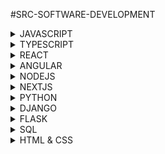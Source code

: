 #SRC-SOFTWARE-DEVELOPMENT

<details>
<summary> JAVASCRIPT </summary>

### [01-Linkedin-Learning Javascript Language](https://github.com/omeatai/src-AI-Software/blob/main/src/js/01-js-learning-js-lang.md)

### [02-Linkedin-Javascript Essential Training](https://github.com/omeatai/src-AI-Software/blob/main/src/js/02-js-ess-training.md)

</details>

<details>
<summary> TYPESCRIPT </summary>

</details>

<details>
<summary> REACT </summary>

### [01-React Essential Training](https://github.com/omeatai/src-AI-Software/blob/main/src/react/01-react-ess-training.md)

</details>

<details>
<summary> ANGULAR </summary>

</details>

<details>
<summary> NODEJS </summary>

### [01-Building APIs with Node and Express\*](https://github.com/omeatai/src-AI-Software/blob/main/src/node/01-Linkedin-APIs-with-Node-Express.md)

### [02-Node Essential Training\*](https://github.com/omeatai/src-AI-Software/blob/main/src/node/02-Node-Essential-Training.md)

### [03-Learning NPM - A Package Manager*](https://github.com/omeatai/src-AI-Software/blob/main/src/node/03-Learning_npm_package_manager.md)

### [04-Build Powerful Web Apps with Node*](https://github.com/omeatai/src-AI-Software/blob/main/src/node/04-Build_Powerful_Web_Apps_with_Node.md)

### [05-Building a Website with Node.js and Express.js*](https://github.com/omeatai/src-AI-Software/blob/main/src/node/05-Building_a_Website_with_Node_and_Express.md)

### [06-Advanced Express](https://github.com/omeatai/src-AI-Software/blob/main/src/node/06-Advanced_Express.md)

</details>

<details>
<summary> NEXTJS </summary>

</details>

<details>
<summary> PYTHON </summary>

### [01-LinkedIn - Python Object Oriented Training*](https://github.com/omeatai/src-AI-Software/blob/main/src/python/01-Python-Object-Oriented.md)

### [02-LinkedIn - Python Essential Training](https://github.com/omeatai/src-AI-Software/blob/main/src/python/02-Python-Essential-Training.md)

### [03-LinkedIn - Pandas Essential Training](https://github.com/omeatai/src-AI-Software/blob/main/src/python/03-Pandas-Essential-Training.md)

### [04-LinkedIn - Pandas Exercises](https://github.com/omeatai/src-AI-Software/blob/main/src/python/04-Pandas-Exercises.md)

### [05-LinkedIn - Level Up Python](https://github.com/omeatai/src-AI-Software/blob/main/src/python/05-Level-Up-Python.md)

### [20-Youtube - Dave Gray Python-Flask Training](https://github.com/omeatai/src-AI-Software/blob/main/src/python/20-Dave-Gray-Python-Flask.md)


</details>

<details>
<summary> DJANGO </summary>

### [01-LinkedIn - Django Essential Training*](https://github.com/omeatai/src-AI-Software/blob/main/src/django/01-LinkedIn-Django-Essential.md)

### [02-LinkedIn - Building a Personal Portfolio with Django*](https://github.com/omeatai/src-AI-Software/blob/main/src/django/02-LinkedIn-Django-Personal-Portfolio.md)

### [03-LinkedIn - Django Forms*](https://github.com/omeatai/src-AI-Software/blob/main/src/django/03-LinkedIn-Django-Forms.md)

### [04-Udemy - Django A-Z Build and Deploy Web Project*](https://github.com/omeatai/src-AI-Software/blob/main/src/django/04-Udemy-Django-A-Z.md)

### [05-LinkedIn-Building React and Django Apps](https://github.com/omeatai/src-AI-Software/blob/main/src/django/05-LinkedIn-Django-React-and-Django-apps.md)

### [06-LinkedIn-Restful-Web-APIs-With-Django*](https://github.com/omeatai/src-AI-Software/blob/main/src/django/06-LinkedIn-Restful-Web-APIs-With-Django.md)

### [07-Udemy-React-Django-Practical](https://github.com/omeatai/src-AI-Software/blob/main/src/django/07-Udemy-React-Django-Practical.md)

</details>

<details>
<summary> FLASK </summary>

</details>

<details>
<summary> SQL </summary>

### [01-LinkedIn - SQL Essential Training](https://github.com/omeatai/src-AI-Software/blob/main/src/sql/01_sql_essential_training.md)

</details>

<details>
<summary> HTML & CSS </summary>

### [01-Udemy - Complete Web & Mobile Designer: UI/UX, Figma](https://github.com/omeatai/src-AI-Software/blob/main/src/html_css/01-complete-web-mobile.md)


</details>


